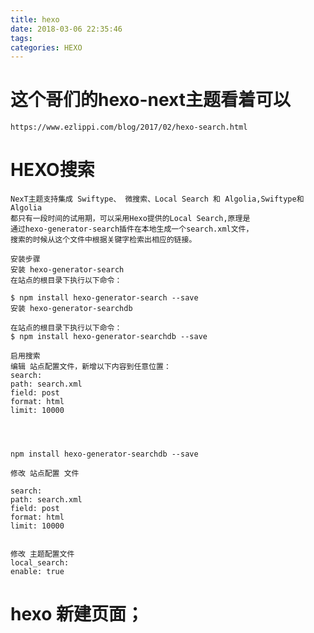```yaml
---
title: hexo
date: 2018-03-06 22:35:46
tags:
categories: HEXO
---
```

# 这个哥们的hexo-next主题看着可以
    https://www.ezlippi.com/blog/2017/02/hexo-search.html
# HEXO搜索
    NexT主题支持集成 Swiftype、 微搜索、Local Search 和 Algolia,Swiftype和Algolia
    都只有一段时间的试用期，可以采用Hexo提供的Local Search,原理是
    通过hexo-generator-search插件在本地生成一个search.xml文件，
    搜索的时候从这个文件中根据关键字检索出相应的链接。

    安装步骤
    安装 hexo-generator-search
    在站点的根目录下执行以下命令：

    $ npm install hexo-generator-search --save
    安装 hexo-generator-searchdb

    在站点的根目录下执行以下命令：
    $ npm install hexo-generator-searchdb --save

    启用搜索
    编辑 站点配置文件，新增以下内容到任意位置：
    search:
    path: search.xml
    field: post
    format: html
    limit: 10000




    npm install hexo-generator-searchdb --save

    修改 站点配置 文件

    search:
    path: search.xml
    field: post
    format: html
    limit: 10000


    修改 主题配置文件
    local_search:
    enable: true

# hexo 新建页面；